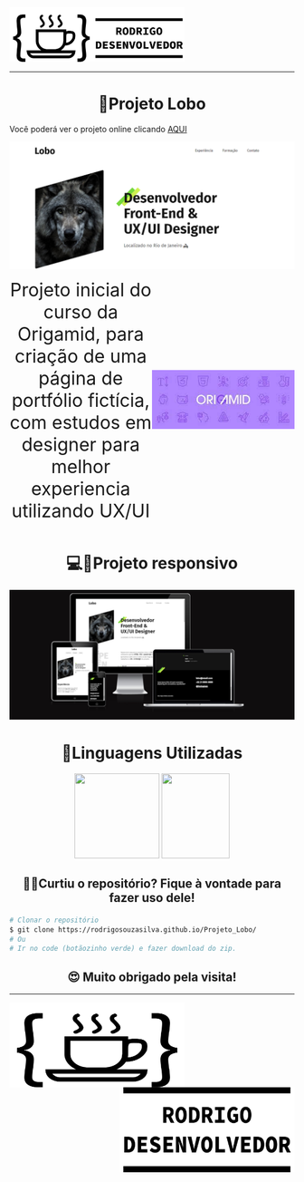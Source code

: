 <img src="./readme-suporte/logo_completa.svg" width="310">

<hr>
<h1 align="center">📝Projeto Lobo</h1>
<p>Você poderá ver o projeto online clicando <a href="https://rodrigosouzasilva.github.io/Projeto_Lobo/">AQUI</a></p>
<img src="./readme-suporte/header-lobo.png">

<div style="display: flex;align-items: center;">
<div style="flex:1"><p style="text-align:center"><font size="6">Projeto inicial do curso da Origamid, para criação de uma página de portfólio fictícia, com estudos em designer para melhor experiencia utilizando UX/UI</font></p></div> 
<div style="flex:1" align="right"><a href="https://www.origamid.com/"><img  src="./readme-suporte/logo-origamid.jpg" width="310"></a></div> 
</div>



<h1 align="center">💻📱Projeto responsivo</h1>

<img src="./readme-suporte/projeto-lobo-telas.png">

<h1 align="center">🚀Linguagens Utilizadas</h1>

<p align="center">
<img display="inline-block" height="150"  width="150" src="https://upload.wikimedia.org/wikipedia/commons/thumb/6/61/HTML5_logo_and_wordmark.svg/2048px-HTML5_logo_and_wordmark.svg.png">
<img height="150" width="120"  src="https://upload.wikimedia.org/wikipedia/commons/thumb/d/d5/CSS3_logo_and_wordmark.svg/1200px-CSS3_logo_and_wordmark.svg.png">
</p>


<h2 align="center">👨‍💻Curtiu o repositório? Fique à vontade para fazer uso dele!</h2>

```bash
# Clonar o repositório
$ git clone https://rodrigosouzasilva.github.io/Projeto_Lobo/
# Ou
# Ir no code (botãozinho verde) e fazer download do zip.
```

<h2 align="center">😍 Muito obrigado pela visita! </h2>
<hr>
<img src="./readme-suporte/logo.svg" width="310" height="150" align="left">
<a href="https://rodrigosouzasilva.github.io/web_site/"><img src="./readme-suporte/nomes.svg" width="310" height="150"  align="right"></a>